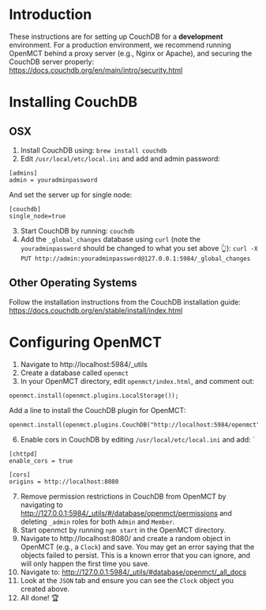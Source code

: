# Introduction
These instructions are for setting up CouchDB for a **development** environment. For a production environment, we recommend running OpenMCT behind a proxy server (e.g., Nginx or Apache), and securing the CouchDB server properly:
https://docs.couchdb.org/en/main/intro/security.html

# Installing CouchDB
## OSX
1. Install CouchDB using: `brew install couchdb`
2. Edit `/usr/local/etc/local.ini` and add and admin password:
  ```
  [admins]
  admin = youradminpassword
  ```
  And set the server up for single node:
  ```
  [couchdb]
  single_node=true
  ```

3. Start CouchDB by running: `couchdb`
4. Add the `_global_changes` database using `curl` (note the `youradminpassword` should be changed to what you set above 👆): `curl -X PUT http://admin:youradminpassword@127.0.0.1:5984/_global_changes`
## Other Operating Systems
Follow the installation instructions from the CouchDB installation guide: https://docs.couchdb.org/en/stable/install/index.html

# Configuring OpenMCT
1. Navigate to http://localhost:5984/_utils
2. Create a database called `openmct`
3. In your OpenMCT directory, edit `openmct/index.html`, and comment out:
```
openmct.install(openmct.plugins.LocalStorage());
```
Add a line to install the CouchDB plugin for OpenMCT:
```
openmct.install(openmct.plugins.CouchDB("http://localhost:5984/openmct"));
```
6. Enable cors in CouchDB by editing `/usr/local/etc/local.ini` and add: `
```
[chttpd]
enable_cors = true

[cors]
origins = http://localhost:8080
```
7. Remove permission restrictions in CouchDB from OpenMCT by navigating to http://127.0.0.1:5984/_utils/#/database/openmct/permissions and deleting `_admin` roles for both `Admin` and `Member`.
8. Start openmct by running `npm start` in the OpenMCT directory.
9. Navigate to http://localhost:8080/ and create a random object in OpenMCT (e.g., a `Clock`) and save. You may get an error saying that the objects failed to persist. This is a known error that you can ignore, and will only happen the first time you save.
10. Navigate to: http://127.0.0.1:5984/_utils/#database/openmct/_all_docs
11. Look at the `JSON` tab and ensure you can see the `Clock` object you created above.
12. All done! 🏆
